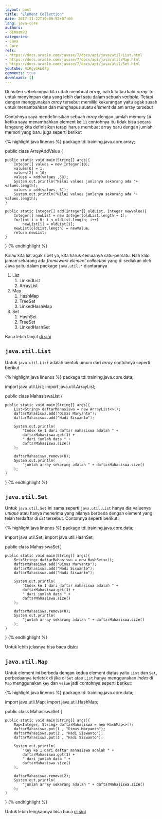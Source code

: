 ```yaml
---
layout: post
title: "Element Collection"
date: 2017-11-22T19:09:52+07:00
lang: java-core
authors:
- dimasm93
categories:
- Java
- Core
refs: 
- https://docs.oracle.com/javase/7/docs/api/java/util/List.html
- https://docs.oracle.com/javase/7/docs/api/java/util/Map.html
- https://docs.oracle.com/javase/7/docs/api/java/util/Set.html
youtube: RIRgyGkEd7g
comments: true
downloads: []
---
```


Di materi sebelumnya kita udah membuat _array_, nah kita tau kalo _array_ itu untuk menyimpan data yang lebih dari satu dalam sebuah _variable_, Tetapi dengan menggunakan _array_ tersebut memiliki kekurangan yaitu agak susah untuk menambahkan dan menghapus suatu _element_ dalam array tersebut

Contohnya saya mendefinisikan sebuah _array_ dengan jumlah memory `10` ketika saya menambahkan element ke `11` contohnya itu tidak bisa secara langsung kita definisikan tetapi harus membuat array baru dengan jumlah memori yang baru juga seperti berikut

{% highlight java linenos %}
package tdi.training.java.core.array;

public class ArrayAddValue {

    public static void main(String[] args){
        Integer[] values = new Integer[10];
        values[0] = 1;
        values[2] = 10;
        values = add(values ,50);
        System.out.println("Nilai values jumlanya sekarang ada "+ values.length);
        values = add(values, 51);
        System.out.println("Nilai values jumlanya sekarang ada "+ values.length);	
    }

    public static Integer[] add(Integer[] oldList, Integer newValue){
        Integer[] newList = new Integer[oldList.length + 1];
        for(int i = 0; i < oldList.length; i++)
            newList[i] = oldList[i];
        newList[oldList.length] = newValue;
        return newList;
    }
}
{% endhighlight %}

Kalau kita liat agak ribet ya, kita harus semuanya satu-persatu. Nah kalo jaman sekarang ada _framework element collection_ yang di sediakan oleh Java yaitu dalam package `java.util.*` diantaranya 

1. List
    1. LinkedList
    2. ArrayList
2. Map
    1. HashMap
    2. TreeSet
    3. LinkedHashMap
3. Set
    1. HashSet
    2. TreeSet
    3. LinkedHashSet

Baca lebih lanjut [di sini](https://docs.oracle.com/javase/7/docs/technotes/guides/collections/overview.html)

## `java.util.List`

Untuk `java.util.List` adalah bentuk umum dari _array_ contohnya seperti berikut

{% highlight java linenos %}
package tdi.training.java.core.data;

import java.util.List;
import java.util.ArrayList;

public class MahasiswaList {

    public static void main(String[] args){
        List<String> daftarMahasiswa = new ArrayList<>();
        daftarMahasiswa.add("Dimas Maryanto");
        daftarMahasiswa.add("Hadi Siswanto");

        System.out.println(
            "Index ke 1 dari daftar mahasiswa adalah " + 
            daftarMahasiswa.get(1) + 
            " dari jumlah data " + 
            daftarMahasiswa.size()
        );

        daftarMahasiswa.remove(0);
        System.out.println(
            "jumlah array sekarang adalah " + daftarMahasiswa.size()
        );
    }
}
{% endhighlight %}

## `java.util.Set`

Untuk `java.util.Set` ini sama seperti `java.util.List` hanya dia valuenya _unique_ atau hanya menerima yang nilanya berbeda dengan element yang telah terdaftar di _list_ tersebut. Contohnya seperti berikut:

{% highlight java linenos %}
package tdi.training.java.core.data;

import java.util.Set;
import java.util.HashSet;

public class MahasiswaSet{

    public static void main(String[] args){
        Set<String> daftarMahasiswa = new HashSet<>();
        daftarMahasiswa.add("Dimas Maryanto");
        daftarMahasiswa.add("Hadi Siswanto");
        daftarMahasiswa.add("Hadi Siswanto");

        System.out.println(
            "Index ke 1 dari daftar mahasiswa adalah " + 
            daftarMahasiswa.get(1) + 
            " dari jumlah data " + 
            daftarMahasiswa.size()
        );

        daftarMahasiswa.remove(0);
        System.out.println(
            "jumlah array sekarang adalah " + daftarMahasiswa.size()
        );
    }
}
{% endhighlight %}

Untuk lebih jelasnya bisa baca [disini](https://docs.oracle.com/javase/7/docs/api/java/util/HashSet.html)

## `java.util.Map`

Untuk element ini berbeda dengan kedua element diatas yaitu `List` dan `Set`, perbedaanya terletak di jika di `Set` atau `List` hanya menggunakan _index_ di `Map` menggunakan `key` dan `value` jadi contohnya seperti berikut:

{% highlight java linenos %}
package tdi.training.java.core.data;

import java.util.Map;
import java.util.HashMap;

public class MahasiswaSet {

    public static void main(String[] args){
        Map<Integer, String> daftarMahasiswa = new HashMap<>();
        daftarMahasiswa.put(1 , "Dimas Maryanto");
        daftarMahasiswa.put(2 , "Hadi Siswanto");
        daftarMahasiswa.put(3 , "Hadi Siswanto");

        System.out.println(
            "Key ke 1 dari daftar mahasiswa adalah " + 
            daftarMahasiswa.get(1) + 
            " dari jumlah data " + 
            daftarMahasiswa.size()
        );

        daftarMahasiswa.remove(2);
        System.out.println(
            "jumlah array sekarang adalah " + daftarMahasiswa.size()
        );
    }
}
{% endhighlight %}

Untuk lebih lengkapnya bisa baca [di sini](https://docs.oracle.com/javase/7/docs/api/java/util/HashMap.html)